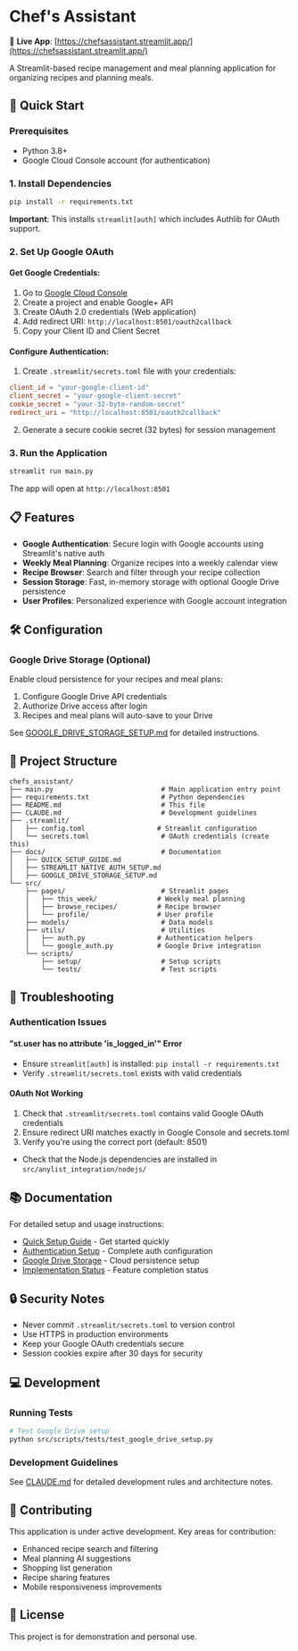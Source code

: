 # Chef's Assistant

🔗 **Live App**: [https://chefsassistant.streamlit.app/](https://chefsassistant.streamlit.app/)

A Streamlit-based recipe management and meal planning application for organizing recipes and planning meals.

## 🚀 Quick Start

### Prerequisites

- Python 3.8+
- Google Cloud Console account (for authentication)

### 1. Install Dependencies

```bash
pip install -r requirements.txt
```

**Important**: This installs `streamlit[auth]` which includes Authlib for OAuth support.

### 2. Set Up Google OAuth

#### Get Google Credentials:
1. Go to [Google Cloud Console](https://console.cloud.google.com/)
2. Create a project and enable Google+ API
3. Create OAuth 2.0 credentials (Web application)
4. Add redirect URI: `http://localhost:8501/oauth2callback`
5. Copy your Client ID and Client Secret

#### Configure Authentication:
1. Create `.streamlit/secrets.toml` file with your credentials:
```toml
client_id = "your-google-client-id"
client_secret = "your-google-client-secret"
cookie_secret = "your-32-byte-random-secret"
redirect_uri = "http://localhost:8501/oauth2callback"
```

2. Generate a secure cookie secret (32 bytes) for session management

### 3. Run the Application

```bash
streamlit run main.py
```

The app will open at `http://localhost:8501`

## 📋 Features

- **Google Authentication**: Secure login with Google accounts using Streamlit's native auth
- **Weekly Meal Planning**: Organize recipes into a weekly calendar view
- **Recipe Browser**: Search and filter through your recipe collection
- **Session Storage**: Fast, in-memory storage with optional Google Drive persistence
- **User Profiles**: Personalized experience with Google account integration

## 🛠️ Configuration

### Google Drive Storage (Optional)

Enable cloud persistence for your recipes and meal plans:
1. Configure Google Drive API credentials
2. Authorize Drive access after login
3. Recipes and meal plans will auto-save to your Drive

See [GOOGLE_DRIVE_STORAGE_SETUP.md](docs/GOOGLE_DRIVE_STORAGE_SETUP.md) for detailed instructions.


## 📁 Project Structure

```
chefs_assistant/
├── main.py                           # Main application entry point
├── requirements.txt                  # Python dependencies
├── README.md                         # This file
├── CLAUDE.md                         # Development guidelines
├── .streamlit/
│   ├── config.toml                  # Streamlit configuration
│   └── secrets.toml                  # OAuth credentials (create this)
├── docs/                             # Documentation
│   ├── QUICK_SETUP_GUIDE.md
│   ├── STREAMLIT_NATIVE_AUTH_SETUP.md
│   ├── GOOGLE_DRIVE_STORAGE_SETUP.md
└── src/
    ├── pages/                        # Streamlit pages
    │   ├── this_week/               # Weekly meal planning
    │   ├── browse_recipes/          # Recipe browser
    │   └── profile/                 # User profile
    ├── models/                       # Data models
    ├── utils/                        # Utilities
    │   ├── auth.py                  # Authentication helpers
    │   └── google_auth.py           # Google Drive integration
    └── scripts/
        ├── setup/                    # Setup scripts
        └── tests/                    # Test scripts
```

## 🔧 Troubleshooting

### Authentication Issues

#### "st.user has no attribute 'is_logged_in'" Error
- Ensure `streamlit[auth]` is installed: `pip install -r requirements.txt`
- Verify `.streamlit/secrets.toml` exists with valid credentials

#### OAuth Not Working
1. Check that `.streamlit/secrets.toml` contains valid Google OAuth credentials
2. Ensure redirect URI matches exactly in Google Console and secrets.toml
3. Verify you're using the correct port (default: 8501)

- Check that the Node.js dependencies are installed in `src/anylist_integration/nodejs/`

## 📚 Documentation

For detailed setup and usage instructions:
- [Quick Setup Guide](docs/QUICK_SETUP_GUIDE.md) - Get started quickly
- [Authentication Setup](docs/STREAMLIT_NATIVE_AUTH_SETUP.md) - Complete auth configuration
- [Google Drive Storage](docs/GOOGLE_DRIVE_STORAGE_SETUP.md) - Cloud persistence setup
- [Implementation Status](docs/IMPLEMENTATION_STATUS.md) - Feature completion status

## 🔒 Security Notes

- Never commit `.streamlit/secrets.toml` to version control
- Use HTTPS in production environments
- Keep your Google OAuth credentials secure
- Session cookies expire after 30 days for security

## 💻 Development

### Running Tests

```bash
# Test Google Drive setup
python src/scripts/tests/test_google_drive_setup.py
```

### Development Guidelines

See [CLAUDE.md](CLAUDE.md) for detailed development rules and architecture notes.

## 🤝 Contributing

This application is under active development. Key areas for contribution:
- Enhanced recipe search and filtering
- Meal planning AI suggestions
- Shopping list generation
- Recipe sharing features
- Mobile responsiveness improvements

## 📄 License

This project is for demonstration and personal use.